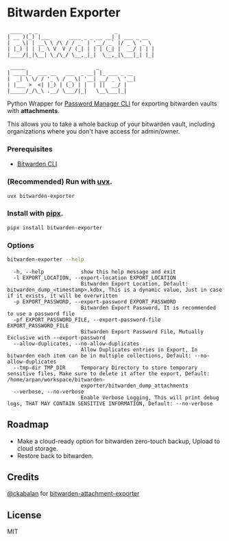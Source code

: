 # Bitwarden Exporter

```text
 ____  _ _                         _            
| __ )(_) |___      ____ _ _ __ __| | ___ _ __  
|  _ \| | __\ \ /\ / / _` | '__/ _` |/ _ \ '_ \ 
| |_) | | |_ \ V  V / (_| | | | (_| |  __/ | | |
|____/|_|\__| \_/\_/ \__,_|_|  \__,_|\___|_| |_|
                                                
 _____                       _            
| ____|_  ___ __   ___  _ __| |_ ___ _ __ 
|  _| \ \/ / '_ \ / _ \| '__| __/ _ \ '__|
| |___ >  <| |_) | (_) | |  | ||  __/ |   
|_____/_/\_\ .__/ \___/|_|   \__\___|_|   
```

Python Wrapper for [Password Manager CLI](https://bitwarden.com/help/cli/) for exporting bitwarden vaults with **attachments**.

This allows you to take a whole backup of your bitwarden vault, including organizations where you don't have access for admin/owner.

### Prerequisites

- [Bitwarden CLI](https://bitwarden.com/help/article/cli/#download-and-install)

### (Recommended) Run with [uvx](https://docs.astral.sh/uv/guides/tools/).

```bash
uvx bitwarden-exporter
```

### Install with [pipx](https://github.com/pypa/pipx).

```bash
pipx install bitwarden-exporter
```

### Options

```bash
bitwarden-exporter --help
```

```text
  -h, --help            show this help message and exit
  -l EXPORT_LOCATION, --export-location EXPORT_LOCATION
                        Bitwarden Export Location, Default: bitwarden_dump_<timestamp>.kdbx, This is a dynamic value, Just in case if it exists, it will be overwritten
  -p EXPORT_PASSWORD, --export-password EXPORT_PASSWORD
                        Bitwarden Export Password, It is recommended to use a password file
  -pf EXPORT_PASSWORD_FILE, --export-password-file EXPORT_PASSWORD_FILE
                        Bitwarden Export Password File, Mutually Exclusive with --export-password
  --allow-duplicates, --no-allow-duplicates
                        Allow Duplicates entries in Export, In bitwarden each item can be in multiple collections, Default: --no-allow-duplicates
  --tmp-dir TMP_DIR     Temporary Directory to store temporary sensitive files, Make sure to delete it after the export, Default: /home/arpan/workspace/bitwarden-
                        exporter/bitwarden_dump_attachments
  --verbose, --no-verbose
                        Enable Verbose Logging, This will print debug logs, THAT MAY CONTAIN SENSITIVE INFORMATION, Default: --no-verbose
```

## Roadmap

- Make a cloud-ready option for bitwarden zero-touch backup, Upload to cloud storage.
- Restore back to bitwarden.

## Credits

[@ckabalan](https://github.com/ckabalan) for [bitwarden-attachment-exporter](https://github.com/ckabalan/bitwarden-attachment-exporter)

## License

MIT
